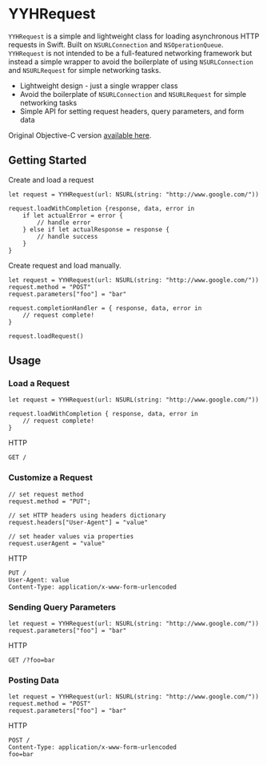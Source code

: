YYHRequest
==========

`YYHRequest` is a simple and lightweight class for loading asynchronous HTTP requests in Swift. Built on `NSURLConnection` and `NSOperationQueue`. `YYHRequest` is not intended to be a full-featured networking framework but instead a simple wrapper to avoid the boilerplate of using `NSURLConnection` and `NSURLRequest` for simple networking tasks.

- Lightweight design - just a single wrapper class
- Avoid the boilerplate of `NSURLConnection` and `NSURLRequest` for simple networking tasks
- Simple API for setting request headers, query parameters, and form data

Original Objective-C version [available here](https://github.com/yayuhh/YYHRequest).

## Getting Started

Create and load a request

    let request = YYHRequest(url: NSURL(string: "http://www.google.com/"))

    request.loadWithCompletion {response, data, error in
        if let actualError = error {
            // handle error
        } else if let actualResponse = response {
            // handle success
        }
    }

Create request and load manually.

    let request = YYHRequest(url: NSURL(string: "http://www.google.com/"))
    request.method = "POST"
    request.parameters["foo"] = "bar"

    request.completionHandler = { response, data, error in
        // request complete!
    }

    request.loadRequest()

## Usage

### Load a Request

    let request = YYHRequest(url: NSURL(string: "http://www.google.com/"))

    request.loadWithCompletion { response, data, error in
        // request complete!
    }

HTTP

    GET /

### Customize a Request

    // set request method
    request.method = "PUT";

    // set HTTP headers using headers dictionary
    request.headers["User-Agent"] = "value"

    // set header values via properties
    request.userAgent = "value"

HTTP

    PUT /
    User-Agent: value
    Content-Type: application/x-www-form-urlencoded

### Sending Query Parameters

    let request = YYHRequest(url: NSURL(string: "http://www.google.com/"))
    request.parameters["foo"] = "bar"

HTTP

    GET /?foo=bar

### Posting Data

    let request = YYHRequest(url: NSURL(string: "http://www.google.com/"))
    request.method = "POST"
    request.parameters["foo"] = "bar"

HTTP

    POST /
    Content-Type: application/x-www-form-urlencoded
    foo=bar
